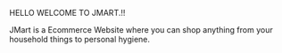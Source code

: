 HELLO WELCOME TO JMART.!!

JMart is a Ecommerce Website where you can shop anything from your household things to personal hygiene. 
